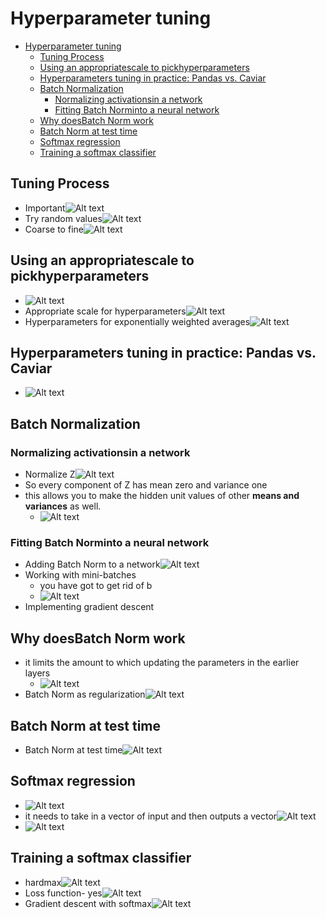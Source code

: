 # Hyperparameter tuning

- [Hyperparameter tuning](#hyperparameter-tuning)
  - [Tuning Process](#tuning-process)
  - [Using an appropriatescale to pickhyperparameters](#using-an-appropriatescale-to-pickhyperparameters)
  - [Hyperparameters tuning in practice: Pandas vs. Caviar](#hyperparameters-tuning-in-practice-pandas-vs-caviar)
  - [Batch Normalization](#batch-normalization)
    - [Normalizing activationsin a network](#normalizing-activationsin-a-network)
    - [Fitting Batch Norminto a neural network](#fitting-batch-norminto-a-neural-network)
  - [Why doesBatch Norm work](#why-doesbatch-norm-work)
  - [Batch Norm at test time](#batch-norm-at-test-time)
  - [Softmax regression](#softmax-regression)
  - [Training a softmax classifier](#training-a-softmax-classifier)

## Tuning Process

- Important![Alt text](images/image-124.png)
- Try random values![Alt text](images/image-125.png)
- Coarse to fine![Alt text](images/image-126.png)

## Using an appropriatescale to pickhyperparameters

- ![Alt text](images/image-127.png)
- Appropriate scale for hyperparameters![Alt text](images/image-128.png)
- Hyperparameters for exponentially weighted averages![Alt text](images/image-129.png)

## Hyperparameters tuning in practice: Pandas vs. Caviar

- ![Alt text](images/image-130.png)

## Batch Normalization

### Normalizing activationsin a network

- Normalize Z![Alt text](images/image-131.png)
- So every component of Z has mean zero and variance one
- this allows you to make the hidden unit values of other **means and variances** as well.
  - ![Alt text](images/image-132.png)

### Fitting Batch Norminto a neural network

- Adding Batch Norm to a network![Alt text](images/image-133.png)
- Working with mini-batches
  - you have got to get rid of b
  - ![Alt text](images/image-134.png)
- Implementing gradient descent

## Why doesBatch Norm work

- it limits the amount to which updating the parameters in the earlier layers
  - ![Alt text](images/image-135.png)
- Batch Norm as regularization![Alt text](images/image-136.png)

## Batch Norm at test time

- Batch Norm at test time![Alt text](images/image-137.png)

## Softmax regression

- ![Alt text](images/image-138.png)
- it needs to take in a vector of input and then outputs a vector![Alt text](images/image-139.png)
- ![Alt text](images/image-140.png)
 
## Training a softmax classifier

- hardmax![Alt text](images/image-141.png)
- Loss function- yes![Alt text](images/image-142.png)
- Gradient descent with softmax![Alt text](images/image-143.png)